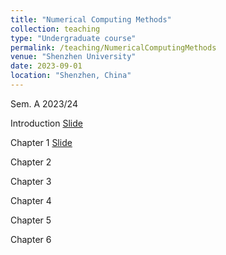```yaml
---
title: "Numerical Computing Methods"
collection: teaching
type: "Undergraduate course"
permalink: /teaching/NumericalComputingMethods
venue: "Shenzhen University"
date: 2023-09-01
location: "Shenzhen, China"
---
```


Sem. A 2023/24


Introduction <a class="button pdf" href="https://github.com/Li-X-P/Li-X-P.github.io/blob/master/files/Course/numericalComputationMethod/Intro.pdf" rel="permalink">Slide</a>

Chapter 1 <a class="button pdf" href="https://github.com/Li-X-P/Li-X-P.github.io/blob/master/files/Course/numericalComputationMethod/Chapter_1.pdf" rel="permalink">Slide</a>

Chapter 2

Chapter 3

Chapter 4

Chapter 5

Chapter 6

